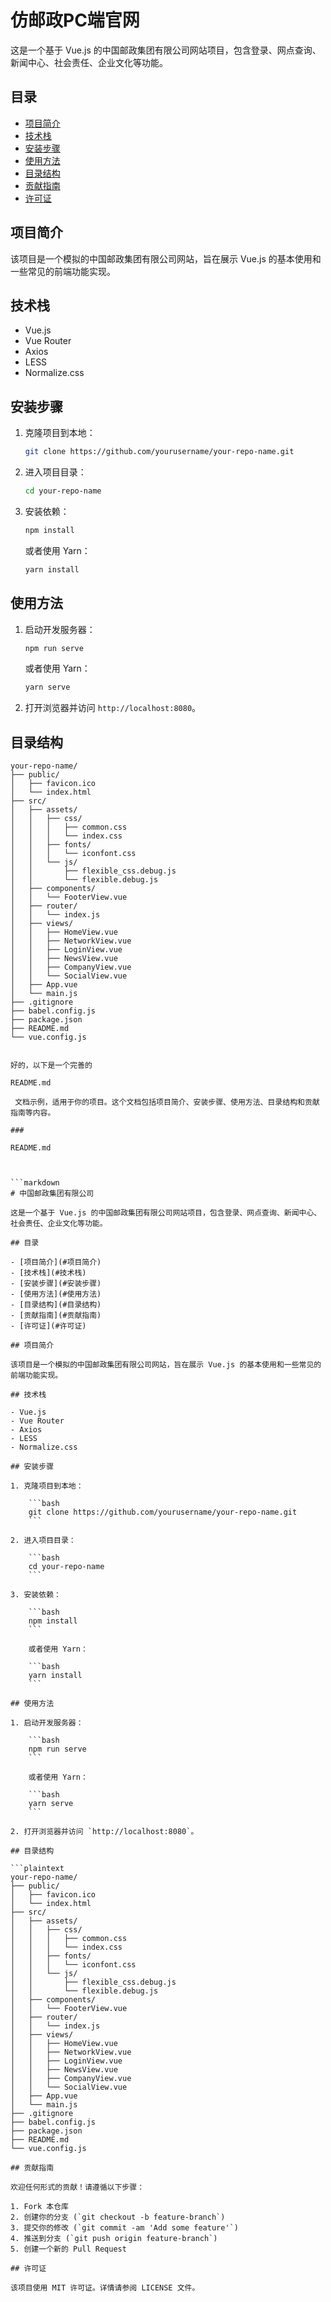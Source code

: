 # 仿邮政PC端官网

这是一个基于 Vue.js 的中国邮政集团有限公司网站项目，包含登录、网点查询、新闻中心、社会责任、企业文化等功能。

## 目录

- [项目简介](#项目简介)
- [技术栈](#技术栈)
- [安装步骤](#安装步骤)
- [使用方法](#使用方法)
- [目录结构](#目录结构)
- [贡献指南](#贡献指南)
- [许可证](#许可证)

## 项目简介

该项目是一个模拟的中国邮政集团有限公司网站，旨在展示 Vue.js 的基本使用和一些常见的前端功能实现。

## 技术栈

- Vue.js
- Vue Router
- Axios
- LESS
- Normalize.css

## 安装步骤

1. 克隆项目到本地：

    ```bash
    git clone https://github.com/yourusername/your-repo-name.git
    ```

2. 进入项目目录：

    ```bash
    cd your-repo-name
    ```

3. 安装依赖：

    ```bash
    npm install
    ```

    或者使用 Yarn：

    ```bash
    yarn install
    ```

## 使用方法

1. 启动开发服务器：

    ```bash
    npm run serve
    ```

    或者使用 Yarn：

    ```bash
    yarn serve
    ```

2. 打开浏览器并访问 `http://localhost:8080`。

## 目录结构

```plaintext
your-repo-name/
├── public/
│   ├── favicon.ico
│   └── index.html
├── src/
│   ├── assets/
│   │   ├── css/
│   │   │   ├── common.css
│   │   │   └── index.css
│   │   ├── fonts/
│   │   │   └── iconfont.css
│   │   └── js/
│   │       ├── flexible_css.debug.js
│   │       └── flexible.debug.js
│   ├── components/
│   │   └── FooterView.vue
│   ├── router/
│   │   └── index.js
│   ├── views/
│   │   ├── HomeView.vue
│   │   ├── NetworkView.vue
│   │   ├── LoginView.vue
│   │   ├── NewsView.vue
│   │   ├── CompanyView.vue
│   │   └── SocialView.vue
│   ├── App.vue
│   └── main.js
├── .gitignore
├── babel.config.js
├── package.json
├── README.md
└── vue.config.js


好的，以下是一个完善的 

README.md

 文档示例，适用于你的项目。这个文档包括项目简介、安装步骤、使用方法、目录结构和贡献指南等内容。

### 

README.md



```markdown
# 中国邮政集团有限公司

这是一个基于 Vue.js 的中国邮政集团有限公司网站项目，包含登录、网点查询、新闻中心、社会责任、企业文化等功能。

## 目录

- [项目简介](#项目简介)
- [技术栈](#技术栈)
- [安装步骤](#安装步骤)
- [使用方法](#使用方法)
- [目录结构](#目录结构)
- [贡献指南](#贡献指南)
- [许可证](#许可证)

## 项目简介

该项目是一个模拟的中国邮政集团有限公司网站，旨在展示 Vue.js 的基本使用和一些常见的前端功能实现。

## 技术栈

- Vue.js
- Vue Router
- Axios
- LESS
- Normalize.css

## 安装步骤

1. 克隆项目到本地：

    ```bash
    git clone https://github.com/yourusername/your-repo-name.git
    ```

2. 进入项目目录：

    ```bash
    cd your-repo-name
    ```

3. 安装依赖：

    ```bash
    npm install
    ```

    或者使用 Yarn：

    ```bash
    yarn install
    ```

## 使用方法

1. 启动开发服务器：

    ```bash
    npm run serve
    ```

    或者使用 Yarn：

    ```bash
    yarn serve
    ```

2. 打开浏览器并访问 `http://localhost:8080`。

## 目录结构

```plaintext
your-repo-name/
├── public/
│   ├── favicon.ico
│   └── index.html
├── src/
│   ├── assets/
│   │   ├── css/
│   │   │   ├── common.css
│   │   │   └── index.css
│   │   ├── fonts/
│   │   │   └── iconfont.css
│   │   └── js/
│   │       ├── flexible_css.debug.js
│   │       └── flexible.debug.js
│   ├── components/
│   │   └── FooterView.vue
│   ├── router/
│   │   └── index.js
│   ├── views/
│   │   ├── HomeView.vue
│   │   ├── NetworkView.vue
│   │   ├── LoginView.vue
│   │   ├── NewsView.vue
│   │   ├── CompanyView.vue
│   │   └── SocialView.vue
│   ├── App.vue
│   └── main.js
├── .gitignore
├── babel.config.js
├── package.json
├── README.md
└── vue.config.js

## 贡献指南

欢迎任何形式的贡献！请遵循以下步骤：

1. Fork 本仓库
2. 创建你的分支 (`git checkout -b feature-branch`)
3. 提交你的修改 (`git commit -am 'Add some feature'`)
4. 推送到分支 (`git push origin feature-branch`)
5. 创建一个新的 Pull Request

## 许可证

该项目使用 MIT 许可证。详情请参阅 LICENSE 文件。
